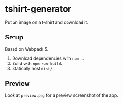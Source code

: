 # tshirt-generator

Put an image on a t-shirt and download it.

## Setup

Based on Webpack 5.

1. Download dependencies with `npm i`.
2. Build with `npm run build`.
3. Statically host `dist/`.

## Preview

Look at `preview.png` for a preview screenshot of the app.

